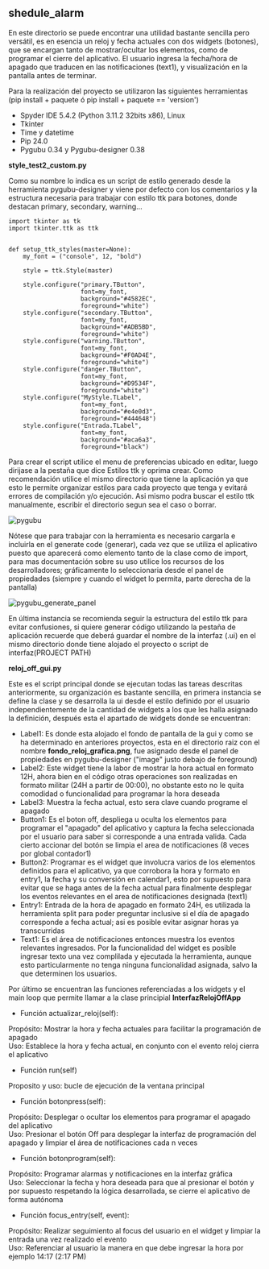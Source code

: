 

## shedule_alarm ##

En este directorio se puede encontrar una utilidad bastante sencilla pero versátil, es en esencia un reloj y fecha actuales con dos widgets (botones), que se encargan tanto de mostrar/ocultar los elementos, como de programar el cierre del aplicativo. El usuario ingresa la fecha/hora de apagado que traducen en las notificaciones (text1), y visualización en la pantalla antes de terminar.

Para la realización del proyecto se utilizaron las siguientes herramientas (pip install + paquete ó pip install + paquete == 'version')

- Spyder IDE 5.4.2 (Python 3.11.2 32bits x86), Linux
- Tkinter
- Time y datetime
- Pip 24.0
- Pygubu 0.34 y Pygubu-designer 0.38

__style_test2_custom.py__

Como su nombre lo indica es un script de estilo generado desde la herramienta pygubu-designer y viene por defecto con los comentarios y la estructura necesaria para trabajar con estilo ttk para botones, donde destacan primary, secondary, warning... 

```
import tkinter as tk
import tkinter.ttk as ttk


def setup_ttk_styles(master=None):
    my_font = ("console", 12, "bold")
    
    style = ttk.Style(master)
    
    style.configure("primary.TButton",
                    font=my_font,
                    background="#4582EC",
                    foreground="white")
    style.configure("secondary.TButton",
                    font=my_font,
                    background="#ADB5BD", 
                    foreground="white")
    style.configure("warning.TButton",
                    font=my_font,
                    background="#F0AD4E", 
                    foreground="white")    
    style.configure("danger.TButton",
                    font=my_font,
                    background="#D9534F", 
                    foreground="white")
    style.configure("MyStyle.TLabel",
                    font=my_font,
                    background="#e4e0d3", 
                    foreground="#444648")
    style.configure("Entrada.TLabel",
                    font=my_font, 
                    background="#aca6a3", 
                    foreground="black")
```

Para crear el script utilice el menu de preferencias ubicado en editar, luego dirijase a la pestaña que dice Estilos ttk y oprima crear. Como recomendación utilice el mismo directorio que tiene la aplicación ya que esto le permite organizar estilos para cada proyecto que tenga y evitará errores de compilación y/o ejecución. Asi mismo podra buscar el estilo ttk manualmente, escribir el directorio segun sea el caso o borrar.

![pygubu](https://github.com/JorgeAPinzon/Utils/assets/159712640/a6e2ca23-8d8f-495e-9434-f3ddd807c262)


Nótese que para trabajar con la herramienta es necesario cargarla e incluirla en el generate code (generar), cada vez que se utiliza el aplicativo puesto que aparecerá como elemento tanto de la clase como de import, para mas documentación sobre su uso utilice los recursos de los desarrolladores; gráficamente lo seleccionaria desde el panel de propiedades (siempre y cuando el widget lo permita, parte derecha de la pantalla)   

![pygubu_generate_panel](https://github.com/JorgeAPinzon/Utils/assets/159712640/f863bfea-a39a-4c4d-ab74-2260c34bb7fb)

En última instancia se recomienda seguir la estructura del estilo ttk para evitar confusiones, si quiere generar código utilizando la pestaña de aplicación recuerde que deberá guardar el nombre de la interfaz (.ui) en el mismo directorio donde tiene alojado el proyecto o script de interfaz(PROJECT PATH) 

__reloj_off_gui.py__

Este es el script principal donde se ejecutan todas las tareas descritas anteriormente, su organización es bastante sencilla, en primera instancia se define la clase y se desarrolla la ui desde el estilo definido por el usuario independientemente de la cantidad de widgets a los que les halla asignado la definición, después esta el apartado de widgets donde se encuentran: 

- Label1: Es donde esta alojado el fondo de pantalla de la gui y como se ha determinado en anteriores proyectos, esta en el directorio raiz con el nombre __fondo_reloj_grafica.png__, fue asignado desde el panel de propiedades en pygubu-designer ("image" justo debajo de foreground)
- Label2: Este widget tiene la labor de mostrar la hora actual en formato 12H, ahora bien en el código otras operaciones son realizadas en formato militar (24H a partir de 00:00), no obstante esto no le quita comodidad o funcionalidad para programar la hora deseada
- Label3: Muestra la fecha actual, esto sera clave cuando programe el apagado
- Button1: Es el boton off, despliega u oculta los elementos para programar el "apagado" del aplicativo y captura la fecha seleccionada por el usuario para saber si corresponde a una entrada valida. Cada cierto accionar del botón se limpia el area de notificaciones (8 veces por global contador1)
- Button2: Programar es el widget que involucra varios de los elementos definidos para el aplicativo, ya que corrobora la hora y formato en entry1, la fecha y su conversión en calendar1, esto por supuesto para evitar que se haga antes de la fecha actual para finalmente desplegar los eventos relevantes en el area de notificaciones designada (text1)
- Entry1: Entrada de la hora de apagado en formato 24H, es utilizada la herramienta split para poder preguntar inclusive si el día de apagado corresponde a fecha actual; asi es posible evitar asignar horas ya transcurridas
- Text1: Es el área de notificaciones entonces muestra los eventos relevantes ingresados. Por la funcionalidad del widget es posible ingresar texto una vez complilada y ejecutada la herramienta, aunque esto particularmente no tenga ninguna funcionalidad asignada, salvo la que determinen los usuarios.

Por último se encuentran las funciones referenciadas a los widgets y el main loop que permite llamar a la clase principial __InterfazRelojOffApp__ 

- Función actualizar_reloj(self):

Propósito: Mostrar la hora y fecha actuales para facilitar la programación de apagado   
Uso: Establece la hora y fecha actual, en conjunto con el evento reloj cierra el aplicativo 

- Función run(self)

Proposito y uso: bucle de ejecución de la ventana principal

- Función botonpress(self):

Propósito: Desplegar o ocultar los elementos para programar el apagado del aplicativo   
Uso: Presionar el botón Off para desplegar la interfaz de programación del apagado y limpiar el área de notificaciones cada n veces

- Función botonprogram(self):

Propósito: Programar alarmas y notificaciones en la interfaz gráfica   
Uso: Seleccionar la fecha y hora deseada para que al presionar el botón y por supuesto respetando la lógica desarrollada, se cierre el aplicativo de forma autónoma   

- Función focus_entry(self, event):

Propósito: Realizar seguimiento al focus del usuario en el widget y limpiar la entrada una vez realizado el evento  
Uso: Referenciar al usuario la manera en que debe ingresar la hora por ejemplo 14:17 (2:17 PM)
